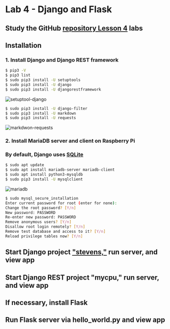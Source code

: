 # Lab 4 - Django and Flask

## Study the GitHub [repository Lesson 4](https://github.com/kevinwlu/iot/tree/master/lesson4) labs
## Installation
### 1. Install Django and Django REST framework
```sh
$ pip3 -V
$ pip3 list
$ sudo pip3 install -U setuptools
$ sudo pip3 install -U django
$ sudo pip3 install -U djangorestframework
```
![setuptool-django](https://user-images.githubusercontent.com/45573682/166134364-667e316f-a1a0-49ed-b595-adefe88d4fba.png)

```sh
$ sudo pip3 install -U django-filter
$ sudo pip3 install -U markdown
$ sudo pip3 install -U requests
```
![markdwon-requests](https://user-images.githubusercontent.com/45573682/166134398-5935efc6-9929-4576-846f-56fdcb682f73.png)

### 2. Install MariaDB server and client on Raspberry Pi
### By default, Django uses [SQLite](https://en.wikipedia.org/wiki/SQLite)
```sh
$ sudo apt update
$ sudo apt install mariadb-server mariadb-client
$ sudo apt install python3-mysqldb
$ sudo pip3 install -U mysqlclient
```
![mariadb](https://user-images.githubusercontent.com/45573682/166134527-3fe12a8b-466d-4c76-abce-3221ca511de1.png)

```sh
$ sudo mysql_secure_installation
Enter current password for root (enter for none): 
Change the root password? [Y/n] 
New password: PASSWORD
Re-enter new password: PASSWORD
Remove anonymous users? [Y/n] 
Disallow root login remotely? [Y/n] 
Remove test database and access to it? [Y/n] 
Reload privilege tables now? [Y/n]
```
## Start Django project ["stevens,"](https://github.com/kevinwlu/iot/tree/master/lesson4/stevens) run server, and view app 

## Start Django REST project "mycpu," run server, and view app
## If necessary, install Flask
## Run Flask server via hello_world.py and view app

